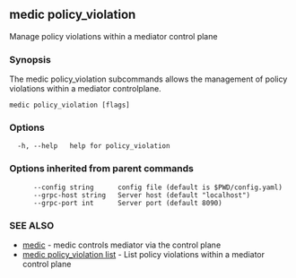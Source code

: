 ## medic policy_violation

Manage policy violations within a mediator control plane

### Synopsis

The medic policy_violation subcommands allows the management of policy violations within
a mediator controlplane.

```
medic policy_violation [flags]
```

### Options

```
  -h, --help   help for policy_violation
```

### Options inherited from parent commands

```
      --config string      config file (default is $PWD/config.yaml)
      --grpc-host string   Server host (default "localhost")
      --grpc-port int      Server port (default 8090)
```

### SEE ALSO

* [medic](medic.md)	 - medic controls mediator via the control plane
* [medic policy_violation list](medic_policy_violation_list.md)	 - List policy violations within a mediator control plane

